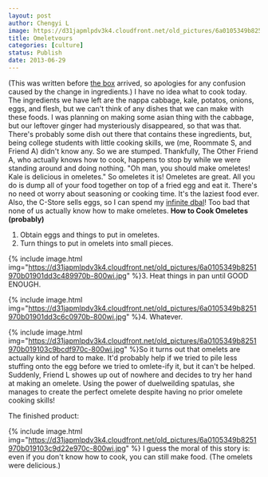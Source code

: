 ```yaml
---
layout: post
author: Chengyi L
image: https://d31japmlpdv3k4.cloudfront.net/old_pictures/6a0105349b8251970b01901dd3c0e7970b-800wi.jpg
title: Omeletvours 
categories: [culture]
status: Publish
date: 2013-06-29
---
```


(This was written before <a href="https://caltech.typepad.com/caltech_as_it_happens/2013/06/its-here.html">the box</a> arrived, so apologies for any confusion caused by the change in ingredients.) 
I have no idea what to cook today. The ingredients we have left are the nappa cabbage, kale, potatos, onions, eggs, and flesh, but we can't think of any dishes that we can make with these foods. I was planning on making some asian thing with the cabbage, but our leftover ginger had mysteriously disappeared, so that was that. There's probably some dish out there that contains these ingredients, but, being college students with little cooking skills, we (me, Roommate S, and Friend A) didn't know any. So we are stumped. Thankfully, The Other Friend A, who actually knows how to cook, happens to stop by while we were standing around and doing nothing. "Oh man, you should make omeletes! Kale is delicious in omeletes." So omeletes it is! Omeletes are great. All you do is dump all of your food together on top of a fried egg and eat it. There's no need ot worry about seasoning or cooking time. It's the laziest food ever. Also, the C-Store sells eggs, so I can spend my <a href="https://caltech.typepad.com/caltech_as_it_happens/2013/06/draft-in-which-i-fail-at-photography.html">infinite dbal</a>! Too bad that none of us actually know how to make omeletes. 
**How to Cook Omeletes (probably)**
1. Obtain eggs and things to put in omeletes. 
2. Turn things to put in omelets into small pieces. 

{% include image.html img="https://d31japmlpdv3k4.cloudfront.net/old_pictures/6a0105349b8251970b01901dd3c489970b-800wi.jpg" %}3. Heat things in pan until GOOD ENOUGH.


{% include image.html img="https://d31japmlpdv3k4.cloudfront.net/old_pictures/6a0105349b8251970b01901dd3c6c0970b-800wi.jpg" %}4. Whatever.


{% include image.html img="https://d31japmlpdv3k4.cloudfront.net/old_pictures/6a0105349b8251970b019103c9bcdf970c-800wi.jpg" %}So it turns out that omelets are actually kind of hard to make. It'd probably help if we tried to pile less stuffing onto the egg before we tried to omlete-ify it, but it can't be helped. 
Suddenly, Friend L showes up out of nowhere and decides to try her hand at making an omelete. Using the power of duelweilding spatulas, she manages to create the perfect omelete despite having no prior omelete cooking skills! 

The finished product: 

{% include image.html img="https://d31japmlpdv3k4.cloudfront.net/old_pictures/6a0105349b8251970b019103c9d22e970c-800wi.jpg" %}
I guess the moral of this story is: even if you don't know how to cook, you can still make food. 
(The omelets were delicious.)

